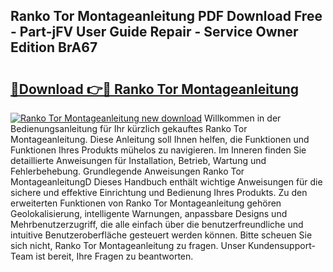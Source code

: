## Ranko Tor Montageanleitung PDF Download Free - Part-jFV User Guide Repair - Service Owner Edition BrA67

# <h2><a href="http://df88mz.blite.top/?on=Ranko+Tor+Montageanleitung">🔗Download 👉🔴 Ranko Tor Montageanleitung</a></h2>

[![Ranko Tor Montageanleitung new download](https://i.imgur.com/lujVjoI.png)](http://df88mz.blite.top/?on=Ranko+Tor+Montageanleitung)
Willkommen in der Bedienungsanleitung für Ihr kürzlich gekauftes Ranko Tor Montageanleitung. Diese Anleitung soll Ihnen helfen, die Funktionen und Funktionen Ihres Produkts mühelos zu navigieren. Im Inneren finden Sie detaillierte Anweisungen für Installation, Betrieb, Wartung und Fehlerbehebung. Grundlegende Anweisungen Ranko Tor MontageanleitungD Dieses Handbuch enthält wichtige Anweisungen für die sichere und effektive Einrichtung und Bedienung Ihres Produkts. Zu den erweiterten Funktionen von Ranko Tor Montageanleitung gehören Geolokalisierung, intelligente Warnungen, anpassbare Designs und Mehrbenutzerzugriff, die alle einfach über die benutzerfreundliche und intuitive Benutzeroberfläche gesteuert werden können. Bitte scheuen Sie sich nicht, Ranko Tor Montageanleitung zu fragen. Unser Kundensupport-Team ist bereit, Ihre Fragen zu beantworten.
